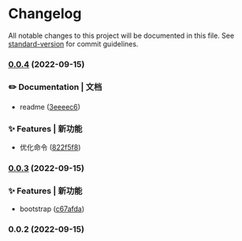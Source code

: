 # Changelog

All notable changes to this project will be documented in this file. See [standard-version](https://github.com/conventional-changelog/standard-version) for commit guidelines.

### [0.0.4](https://github.com/novlan1/env-npm-token/compare/v0.0.3...v0.0.4) (2022-09-15)


### ✏️ Documentation | 文档

* readme ([3eeeec6](https://github.com/novlan1/env-npm-token/commit/3eeeec634b7dd0b1adf7cede0f7eedd0f87cff54))


### ✨ Features | 新功能

* 优化命令 ([822f5f8](https://github.com/novlan1/env-npm-token/commit/822f5f853078ca30b28f2b0c5cbb1c59a6507ac9))

### [0.0.3](https://github.com/novlan1/env-npm-token/compare/v0.0.2...v0.0.3) (2022-09-15)


### ✨ Features | 新功能

* bootstrap ([c67afda](https://github.com/novlan1/env-npm-token/commit/c67afda50c63030e2694c9d2e1d73e18afbd7280))

### 0.0.2 (2022-09-15)
